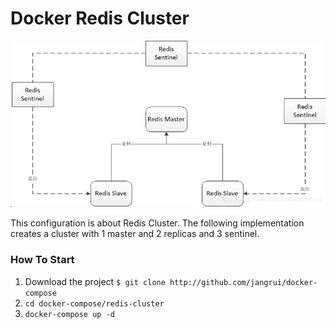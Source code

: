 # Docker Redis Cluster

![Redis Cluster](redis-cluster.png)

This configuration is about Redis Cluster. The following implementation
creates a cluster with 1 master and 2 replicas and 3 sentinel.

### How To Start

1. Download the project `$ git clone http://github.com/jangrui/docker-compose`
2. `cd docker-compose/redis-cluster`
3. `docker-compose up -d`
